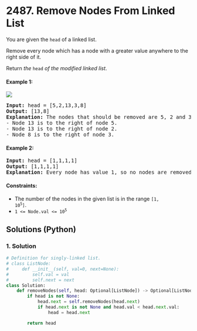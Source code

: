 # 2487. Remove Nodes From Linked List
You are given the `head` of a linked list.

Remove every node which has a node with a greater value anywhere to the right side of it.

Return *the* `head` *of the modified linked list*.

#### Example 1:
![](https://assets.leetcode.com/uploads/2022/10/02/drawio.png)
<pre>
<strong>Input:</strong> head = [5,2,13,3,8]
<strong>Output:</strong> [13,8]
<strong>Explanation:</strong> The nodes that should be removed are 5, 2 and 3.
- Node 13 is to the right of node 5.
- Node 13 is to the right of node 2.
- Node 8 is to the right of node 3.
</pre>

#### Example 2:
<pre>
<strong>Input:</strong> head = [1,1,1,1]
<strong>Output:</strong> [1,1,1,1]
<strong>Explanation:</strong> Every node has value 1, so no nodes are removed.
</pre>

#### Constraints:
* The number of the nodes in the given list is in the range <code>[1, 10<sup>5</sup>]</code>.
* <code>1 <= Node.val <= 10<sup>5</sup></code>

## Solutions (Python)

### 1. Solution
```Python
# Definition for singly-linked list.
# class ListNode:
#     def __init__(self, val=0, next=None):
#         self.val = val
#         self.next = next
class Solution:
    def removeNodes(self, head: Optional[ListNode]) -> Optional[ListNode]:
        if head is not None:
            head.next = self.removeNodes(head.next)
            if head.next is not None and head.val < head.next.val:
                head = head.next

        return head
```
